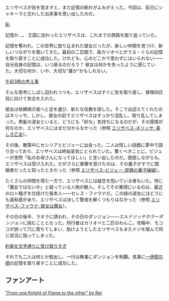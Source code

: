 <!-- title: エリザベス・ローズ・ブラッドフレイム -->
<!-- status: 生存 -->

エリザベスが目を覚ますと、また記憶の断片がよみがえった。今回は、前日にシャキーラと交わした出来事を思い出したのだ。

[恥](#embed:https://www.youtube.com/live/oVguNTPnDww?feature=shared&t=141)

記憶か…。 王国に加わったエリザベスは、これまでの旅路を振り返っていた。

記憶を奪われ、この世界に放り込まれた彼女だったが、新しい仲間を見つけ、新しいつながりを築いてきた。最初の二日間で、森カリオペとがうる・ぐらの記憶を取り戻すことに成功した。けれども、心のどこかで思わずにはいられない――自分自身の記憶は、いつ戻るのだろう？ 彼女は何かを失ったように感じていた。大切な何か、いや、大切な“誰か”かもしれない。

[午前3時の考え事](#embed:https://www.youtube.com/live/oVguNTPnDww?feature=shared&t=612)

そんな思考にしばし囚われつつも、エリザベスはすぐに気を取り直し、冒険四日目に向けて気合を入れた。

彼女は依頼掲示板へと足を運び、新たな任務を探した。そこで出迎えてくれたのはネリッサ。しかし、彼女の前でエリザベスはすっかり混乱し、取り乱してしまった。黒髪の淑女といると、どうにも「妙な」気持ちになるのだが、その感情が何なのか、エリザベスにはまだ分からなかった（参照 [エリザベス-ネリッサ: 美しき乙女](#edge:liz-nerissa)）。

その後、散策中にセシリアとビジューに出会った。二人は怪しい話題に夢中で語り合っており、エリザベスは終始呆気にとられていた。驚くべきことに、ビジューが突然「私のお母さんになってほしい」と言い出したのだ。困惑しながらも、エリザベスは受け入れた。だがさらに衝撃を受けたのは、その養子がすでに既婚者だったと知ったときだった（参照 [エリザベス-ビジュー: 即興の養子縁組](#edge:liz-bijou)）。

たくさんの仲間を得た一方で、エリザベスには疑念を抱いている者もいた。特に「魔女ではないか」と疑っている人物が数人。そしてその筆頭にいるのは、最近のロト騒ぎを仕掛けた張本人――セレス・ファウナだ。この緑の淑女にはどうにも違和感があり、エリザベスは決して警戒を解くつもりはなかった（参照 [エリザベス-ファウナ: 彼女は魔女](#edge:liz-fauna)）。

その日の後半、ラオラに誘われ、その日のダンジョン――*エルドリッチホラーダンジョン*に挑むこととなった。同行者はカリオペと二匹のわんこ。攻略中、モココが誤って穴に落ちてしまい、助けようとしたエリザベスもまたドジを踏んで同じ状況に陥ってしまった。

[約束を文字通りに受け取りすぎ](#embed:https://www.youtube.com/live/oVguNTPnDww?feature=shared&t=9220)

それでも二人は何とか脱出し、一行は無事にダンジョンを制覇。見事に[一伊那尓栖](https://www.youtube.com/live/oVguNTPnDww?feature=shared&t=7815)の記憶を取り戻すことに成功した。

## ファンアート

["From one Knight of Flame to the other" by Rei](https://x.com/_Silvertone/status/1833054905650532562)
